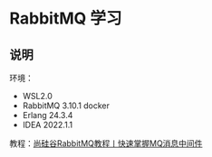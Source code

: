 # RabbitMQ 学习

## 说明

环境：
* WSL2.0
* RabbitMQ 3.10.1 docker
* Erlang 24.3.4
* IDEA 2022.1.1

教程：[尚硅谷RabbitMQ教程丨快速掌握MQ消息中间件](https://www.bilibili.com/video/BV1cb4y1o7zz)

